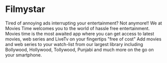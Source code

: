 # Filmystar
Tired of annoying ads interrupting your entertainment? Not anymore!! We at Movies Time welcomes you to the world of hassle free entertainment. Movies time is the most awaited app where you can get access to latest movies, web series and LiveTv on your fingertips "free of cost" Add movies and web series to your watch-list from our largest library including Bollywood, Hollywood, Tollywood, Punjabi and much more on the go on your smartphone.
                     
                                      
